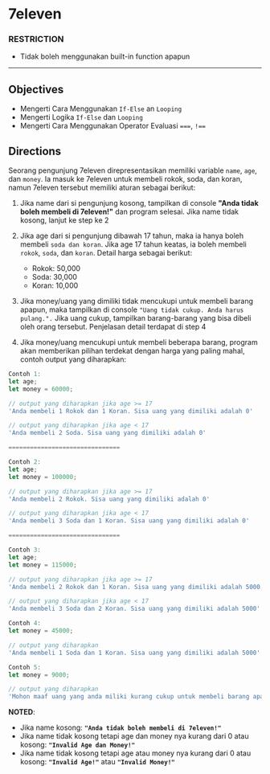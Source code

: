 # 7eleven

### RESTRICTION

- Tidak boleh menggunakan built-in function apapun

---

## Objectives

- Mengerti Cara Menggunakan `If-Else` an `Looping`
- Mengerti Logika `If-Else` dan `Looping`
- Mengerti Cara Menggunakan Operator Evaluasi `===`, `!==`

## Directions

Seorang pengunjung 7eleven direpresentasikan memiliki variable `name`, `age`, dan `money`. Ia masuk ke 7eleven untuk membeli rokok, soda, dan koran, namun 7eleven tersebut memiliki aturan sebagai berikut:

1. Jika name dari si pengunjung kosong, tampilkan di console **"Anda tidak boleh membeli di 7eleven!"** dan program selesai. Jika name tidak kosong, lanjut ke step ke 2

2. Jika age dari si pengunjung dibawah 17 tahun, maka ia hanya boleh membeli `soda dan koran`. Jika age 17 tahun keatas, ia boleh membeli `rokok`, `soda`, dan `koran`. Detail harga sebagai berikut:

   - Rokok: 50,000
   - Soda: 30,000
   - Koran: 10,000

3. Jika money/uang yang dimiliki tidak mencukupi untuk membeli barang apapun, maka tampilkan di console `"Uang tidak cukup. Anda harus pulang.".` Jika uang cukup, tampilkan barang-barang yang bisa dibeli oleh orang tersebut. Penjelasan detail terdapat di step 4

4. Jika money/uang mencukupi untuk membeli beberapa barang, program akan memberikan pilihan terdekat dengan harga yang paling mahal, contoh output yang diharapkan:

```js
Contoh 1:
let age;
let money = 60000;

// output yang diharapkan jika age >= 17
'Anda membeli 1 Rokok dan 1 Koran. Sisa uang yang dimiliki adalah 0'

// output yang diharapkan jika age < 17
'Anda membeli 2 Soda. Sisa uang yang dimiliki adalah 0'

===============================

Contoh 2:
let age;
let money = 100000;

// output yang diharapkan jika age >= 17
'Anda membeli 2 Rokok. Sisa uang yang dimiliki adalah 0'

// output yang diharapkan jika age < 17
'Anda membeli 3 Soda dan 1 Koran. Sisa uang yang dimiliki adalah 0'

===============================

Contoh 3:
let age;
let money = 115000;

// output yang diharapkan jika age >= 17
'Anda membeli 2 Rokok dan 1 Koran. Sisa uang yang dimiliki adalah 5000'

// output yang diharapkan jika age < 17
'Anda membeli 3 Soda dan 2 Koran. Sisa uang yang dimiliki adalah 5000'

Contoh 4:
let money = 45000;

// output yang diharapkan
'Anda membeli 1 Soda dan 1 Koran. Sisa uang yang dimiliki adalah 5000'

Contoh 5:
let money = 9000;

// output yang diharapkan
'Mohon maaf uang yang anda miliki kurang cukup untuk membeli barang apapun!'
```

**NOTED**:

- Jika name kosong: **`"Anda tidak boleh membeli di 7eleven!"`**
- Jika name tidak kosong tetapi age dan money nya kurang dari 0 atau kosong: **`"Invalid Age dan Money!"`**
- Jika name tidak kosong tetapi age atau money nya kurang dari 0 atau kosong: **`"Invalid Age!"`** atau **`"Invalid Money!"`**
